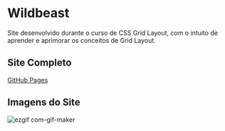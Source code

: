 # Wildbeast

Site desenvolvido durante o curso de CSS Grid Layout, com o intuito de aprender e aprimorar os conceitos de Grid Layout.

## Site Completo ##

[GitHub Pages](https://joaostavares.github.io/Wildbeast/)

## Imagens do Site ##

![ezgif com-gif-maker](https://user-images.githubusercontent.com/65142565/133970261-f6417cc3-d859-4f13-880d-5a243608009e.gif)
